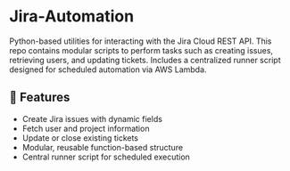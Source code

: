 # Jira-Automation
Python-based utilities for interacting with the Jira Cloud REST API. This repo contains modular scripts to perform tasks such as creating issues, retrieving users, and updating tickets. Includes a centralized runner script designed for scheduled automation via AWS Lambda.

## 📌 Features

- Create Jira issues with dynamic fields
- Fetch user and project information
- Update or close existing tickets
- Modular, reusable function-based structure
- Central runner script for scheduled execution

